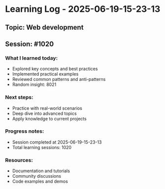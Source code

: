 # Learning Log - 2025-06-19-15-23-13

## Topic: Web development
## Session: #1020

### What I learned today:
- Explored key concepts and best practices
- Implemented practical examples  
- Reviewed common patterns and anti-patterns
- Random insight: 8021

### Next steps:
- Practice with real-world scenarios
- Deep dive into advanced topics
- Apply knowledge to current projects

### Progress notes:
- Session completed at 2025-06-19-15-23-13
- Total learning sessions: 1020

### Resources:
- Documentation and tutorials
- Community discussions
- Code examples and demos
